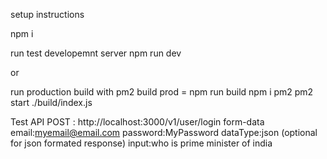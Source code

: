 setup instructions

npm i


run test developemnt server
npm run dev

or

run production build with pm2
build prod = npm run build
npm i pm2
pm2 start ./build/index.js



Test API
POST : http://localhost:3000/v1/user/login
form-data
email:myemail@email.com
password:MyPassword
dataType:json (optional for json formated response)
input:who is prime minister of india
